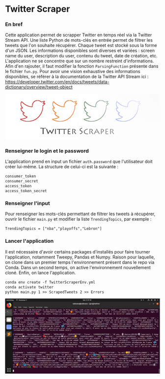 # Twitter Scraper

### En bref
Cette application permet de scrapper Twitter en temps réel via la Twitter Stream API. Une liste Python de mots-clés en entrée permet de filtrer les tweets que l'on souhaite récupérer. Chaque tweet est stocké sous la forme d'un JSON. Les informations disponibles sont diverses et variées : screen name du user, description du user, contenu du tweet, date de création, etc. L'application ne se concentre que sur un nombre restreint d'informations. Afin d'en rajouter, il faut modifier la fonction `ParsingFunction` présente dans le fichier `fun.py`. Pour avoir une vision exhaustive des informations disponibles, se référer à la documentation de la Twitter API Stream ici : https://developer.twitter.com/en/docs/tweets/data-dictionary/overview/tweet-object
<p align="right">
  <img src="ts3.png" width="800">
</p>




### Renseigner le login et le password
L'application prend en input un fichier `auth.password` que l'utilisateur doit créer lui-même. La structure de celui-ci est la suivante :
```
consumer_token
consumer_secret
access_token
access_token_secret
```

### Renseigner l'input
Pour renseigner les mots-clés permettant de filtrer les tweets à récupérer, ouvrir le fichier `main.py` et modifier la liste `TrendingTopics`, par exemple : 
```
TrendingTopics = ["nba","playoffs","Lebron"]
```
### Lancer l'application 
Il est nécessaire d'avoir certains packages d'installés pour faire tourner l'application, notamment Tweepy, Pandas et Numpy. Raison pour laquelle, on clone dans un premier temps l'environnement présent dans le repo via Conda. Dans un second temps, on active l'environnement nouvellement cloné. Enfin, on lance l'application.
```
conda env create -f TwitterScraperEnv.yml
conda activate twitter
python main.py 1 >> ScrapedTweets 2 >> Errors
```

<img src="RunAppOutput.png" width="800">